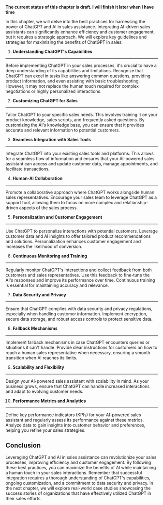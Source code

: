 **The current status of this chapter is draft. I will finish it later when I have time**

In this chapter, we will delve into the best practices for harnessing the power of ChatGPT and AI in sales assistance. Integrating AI-driven sales assistants can significantly enhance efficiency and customer engagement, but it requires a strategic approach. We will explore key guidelines and strategies for maximizing the benefits of ChatGPT in sales.

1. **Understanding ChatGPT's Capabilities**
-------------------------------------------

Before implementing ChatGPT in your sales processes, it's crucial to have a deep understanding of its capabilities and limitations. Recognize that ChatGPT can excel in tasks like answering common questions, providing product information, and even assisting with basic troubleshooting. However, it may not replace the human touch required for complex negotiations or highly personalized interactions.

2. **Customizing ChatGPT for Sales**
------------------------------------

Tailor ChatGPT to your specific sales needs. This involves training it on your product knowledge, sales scripts, and frequently asked questions. By customizing the AI's knowledge base, you can ensure that it provides accurate and relevant information to potential customers.

3. **Seamless Integration with Sales Tools**
--------------------------------------------

Integrate ChatGPT into your existing sales tools and platforms. This allows for a seamless flow of information and ensures that your AI-powered sales assistant can access and update customer data, manage appointments, and facilitate transactions.

4. **Human-AI Collaboration**
-----------------------------

Promote a collaborative approach where ChatGPT works alongside human sales representatives. Encourage your sales team to leverage ChatGPT as a support tool, allowing them to focus on more complex and relationship-driven aspects of the sales process.

5. **Personalization and Customer Engagement**
----------------------------------------------

Use ChatGPT to personalize interactions with potential customers. Leverage customer data and AI insights to offer tailored product recommendations and solutions. Personalization enhances customer engagement and increases the likelihood of conversion.

6. **Continuous Monitoring and Training**
-----------------------------------------

Regularly monitor ChatGPT's interactions and collect feedback from both customers and sales representatives. Use this feedback to fine-tune the AI's responses and improve its performance over time. Continuous training is essential for maintaining accuracy and relevance.

7. **Data Security and Privacy**
--------------------------------

Ensure that ChatGPT complies with data security and privacy regulations, especially when handling customer information. Implement encryption, secure data storage, and robust access controls to protect sensitive data.

8. **Fallback Mechanisms**
--------------------------

Implement fallback mechanisms in case ChatGPT encounters queries or situations it can't handle. Provide clear instructions for customers on how to reach a human sales representative when necessary, ensuring a smooth transition when AI reaches its limits.

9. **Scalability and Flexibility**
----------------------------------

Design your AI-powered sales assistant with scalability in mind. As your business grows, ensure that ChatGPT can handle increased interactions and adapt to evolving customer needs.

10. **Performance Metrics and Analytics**
-----------------------------------------

Define key performance indicators (KPIs) for your AI-powered sales assistant and regularly assess its performance against these metrics. Analyze data to gain insights into customer behavior and preferences, helping you refine your sales strategies.

Conclusion
----------

Leveraging ChatGPT and AI in sales assistance can revolutionize your sales processes, improving efficiency and customer engagement. By following these best practices, you can maximize the benefits of AI while maintaining a human touch in your sales interactions. Remember that successful integration requires a thorough understanding of ChatGPT's capabilities, ongoing customization, and a commitment to data security and privacy. In the next chapter, we will explore real-world case studies showcasing the success stories of organizations that have effectively utilized ChatGPT in their sales efforts.
